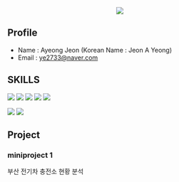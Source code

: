 <p align='center'>
  <a href="https://github.com/YE2733">
    <img src="https://capsule-render.vercel.app/api?type=waving&color=gradient&fontColor=FFFFFF&height=300&section=header&text=Ayeong%20Jeon&fontSize=80"/>
  </a>
</p>


## Profile
- Name : Ayeong Jeon (Korean Name : Jeon A Yeong)
- Email : ye2733@naver.com

## SKILLS
<img src="https://img.shields.io/badge/Python-3766AB?style=for-the-badge&logo=Python&logoColor=white"/> <img src="https://img.shields.io/badge/R-276DC3?style=for-the-badge&logo=R&logoColor=white"/> <img src="https://img.shields.io/badge/oracle-F80000?style=for-the-badge&logo=oracle&logoColor=white"> <img src="https://img.shields.io/badge/django-092E20?style=for-the-badge&logo=django&logoColor=white"> <img src="https://img.shields.io/badge/html5-E34F26?style=for-the-badge&logo=html5&logoColor=white">


<img src="https://img.shields.io/badge/Visual Studio Code-007ACC?style=for-the-badge&logo=visualstudiocode&logoColor=white"/> <img src="https://img.shields.io/badge/Jupyter-F37626?style=for-the-badge&logo=jupyter&logoColor=white"/>



## Project
### miniproject 1
부산 전기차 충전소 현황 분석



<!--
**YE2733/ye2733** is a ✨ _special_ ✨ repository because its `README.md` (this file) appears on your GitHub profile.

Here are some ideas to get you started:

- 🔭 I’m currently working on ...
- 🌱 I’m currently learning ...
- 👯 I’m looking to collaborate on ...
- 🤔 I’m looking for help with ...
- 💬 Ask me about ...
- 📫 How to reach me: ...
- 😄 Pronouns: ...
- ⚡ Fun fact: ...
-->
